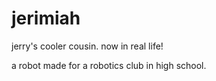 # jerimiah
jerry's cooler cousin. now in real life!

a robot made for a robotics club in high school.